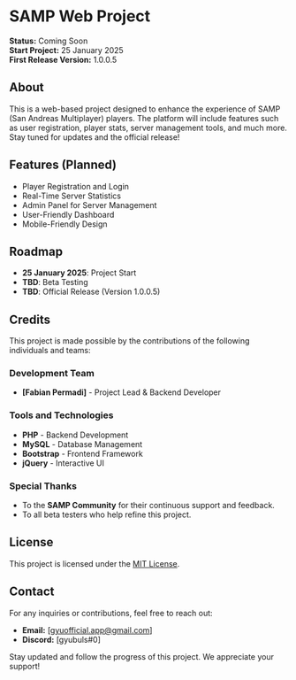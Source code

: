 # SAMP Web Project

**Status:** Coming Soon  
**Start Project:** 25 January 2025  
**First Release Version:** 1.0.0.5  

## About
This is a web-based project designed to enhance the experience of SAMP (San Andreas Multiplayer) players. The platform will include features such as user registration, player stats, server management tools, and much more. Stay tuned for updates and the official release!

## Features (Planned)
- Player Registration and Login
- Real-Time Server Statistics
- Admin Panel for Server Management
- User-Friendly Dashboard
- Mobile-Friendly Design

## Roadmap
- **25 January 2025**: Project Start
- **TBD**: Beta Testing
- **TBD**: Official Release (Version 1.0.0.5)

## Credits
This project is made possible by the contributions of the following individuals and teams:

### Development Team
- **[Fabian Permadi]** - Project Lead & Backend Developer

### Tools and Technologies
- **PHP** - Backend Development
- **MySQL** - Database Management
- **Bootstrap** - Frontend Framework
- **jQuery** - Interactive UI

### Special Thanks
- To the **SAMP Community** for their continuous support and feedback.
- To all beta testers who help refine this project.

## License
This project is licensed under the [MIT License](LICENSE).

## Contact
For any inquiries or contributions, feel free to reach out:
- **Email:** [gyuofficial.app@gmail.com]
- **Discord:** [gyubuls#0]

Stay updated and follow the progress of this project. We appreciate your support!

